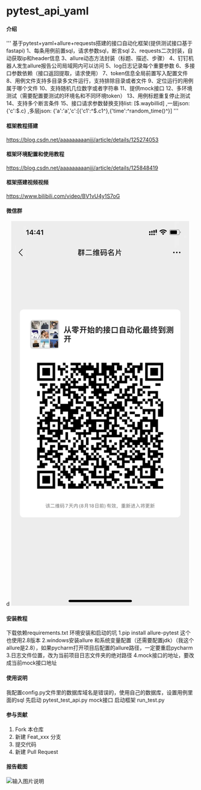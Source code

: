 # pytest_api_yaml

#### 介绍
'''
基于pytest+yaml+allure+requests搭建的接口自动化框架(提供测试接口基于fastapi)
    1、每条用例前置sql，请求参数sql，断言sql
    2、requests二次封装，自动获取ip和header信息
    3、allure动态方法封装（标题、描述、步骤）
    4、钉钉机器人发生allure报告公司局域网内可以访问
    5、log日志记录每个重要参数
    6、多接口参数依赖（接口返回提取，请求使用）
    7、token信息全局前置写入配置文件
    8、用例文件支持多目录多文件运行，支持排除目录或者文件
    9、定位运行的用例属于哪个文件
    10、支持随机几位数字或者字符串
    11、提供mock接口
    12、多环境测试（需要配置要测试的环境名和不同环境token）
    13、用例标题重复停止测试
    14、支持多个断言条件
    15、接口请求参数替换支持list:  [$.waybillid] ,一层json: {'c':$.c}  ,多层json: {'a':'a','c':[{'c1':^$.c1^},{'time':^random_time()^}]
'''


#### 框架教程搭建
https://blog.csdn.net/aaaaaaaaanjjj/article/details/125274053
#### 框架环境配置和使用教程
https://blog.csdn.net/aaaaaaaaanjjj/article/details/125848419
#### 框架搭建视频视频
https://www.bilibili.com/video/BV1vU4y1S7oG
#### 微信群
d
![输入图片说明](wx.jpg)



#### 安装教程

下载依赖requirements.txt
环境安装和启动的坑
 1.pip install allure-pytest 这个也使用2.8版本
 2.windows安装allure 和系统变量配置（还需要配置jdk）（我这个allure是2.8），如果pycharm打开项目后配置的allure路径，一定要重启pycharm
 3.日志文件位置，改为当前项目日志文件夹的绝对路径
 4.mock接口的地址，要改成当前mock接口地址


#### 使用说明
我配置config.py文件里的数据库域名是错误的，使用自己的数据库，设置用例里面的sql
先启动 pytest_test_api.py mock接口
启动框架   run_test.py

#### 参与贡献

1.  Fork 本仓库
2.  新建 Feat_xxx 分支
3.  提交代码
4.  新建 Pull Request


#### 报告截图

![输入图片说明](image.png)
